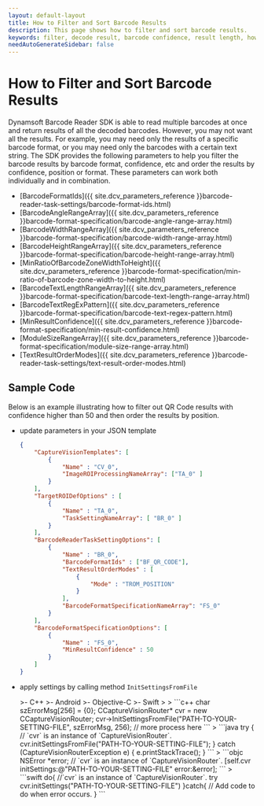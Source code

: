 ```yaml
---
layout: default-layout
title: How to Filter and Sort Barcode Results
description: This page shows how to filter and sort barcode results.
keywords: filter, decode result, barcode confidence, result length, how-to guides
needAutoGenerateSidebar: false
---
```



# How to Filter and Sort Barcode Results

Dynamsoft Barcode Reader SDK is able to read multiple barcodes at once and return results of all the decoded barcodes. However, you may not want all the results. For example, you may need only the results of a specific barcode format, or you may need only the barcodes with a certain text string. The SDK provides the following parameters to help you filter the barcode results by barcode format, confidence, etc and order the results by confidence, position or format. These parameters can work both individually and in combination.

- [BarcodeFormatIds]({{ site.dcv_parameters_reference }}barcode-reader-task-settings/barcode-format-ids.html)
- [BarcodeAngleRangeArray]({{ site.dcv_parameters_reference }}barcode-format-specification/barcode-angle-range-array.html)
- [BarcodeWidthRangeArray]({{ site.dcv_parameters_reference }}barcode-format-specification/barcode-width-range-array.html)
- [BarcodeHeightRangeArray]({{ site.dcv_parameters_reference }}barcode-format-specification/barcode-height-range-array.html)
- [MinRatioOfBarcodeZoneWidthToHeight]({{ site.dcv_parameters_reference }}barcode-format-specification/min-ratio-of-barcode-zone-width-to-height.html)
- [BarcodeTextLengthRangeArray]({{ site.dcv_parameters_reference }}barcode-format-specification/barcode-text-length-range-array.html)
- [BarcodeTextRegExPattern]({{ site.dcv_parameters_reference }}barcode-format-specification/barcode-text-regex-pattern.html)
- [MinResultConfidence]({{ site.dcv_parameters_reference }}barcode-format-specification/min-result-confidence.html)
- [ModuleSizeRangeArray]({{ site.dcv_parameters_reference }}barcode-format-specification/module-size-range-array.html)
- [TextResultOrderModes]({{ site.dcv_parameters_reference }}barcode-reader-task-settings/text-result-order-modes.html)


## Sample Code

Below is an example illustrating how to filter out QR Code results with confidence higher than 50 and then order the results by position.

* update parameters in your JSON template

    ```json
    {
        "CaptureVisionTemplates": [
            {
                "Name" : "CV_0",
                "ImageROIProcessingNameArray": ["TA_0" ]
            }       
        ],
        "TargetROIDefOptions" : [
            {
                "Name" : "TA_0",
                "TaskSettingNameArray": [ "BR_0" ]
            }
        ],
        "BarcodeReaderTaskSettingOptions": [
            {
                "Name" : "BR_0",
                "BarcodeFormatIds" : ["BF_QR_CODE"],
                "TextResultOrderModes" : [
                    {
                        "Mode" : "TROM_POSITION"
                    }
                ],
                "BarcodeFormatSpecificationNameArray": "FS_0"
            }
        ],
        "BarcodeFormatSpecificationOptions": [
            {
                "Name" : "FS_0",
                "MinResultConfidence" : 50
            }
        ]
    }
    ```
* apply settings by calling method `InitSettingsFromFile`

    <div class="sample-code-prefix template2"></div>
       >- C++
       >- Android
       >- Objective-C
       >- Swift
       >
    >
    ```c++
    char szErrorMsg[256] = {0};
    CCaptureVisionRouter* cvr = new CCaptureVisionRouter;
    cvr->InitSettingsFromFile("PATH-TO-YOUR-SETTING-FILE", szErrorMsg, 256);
    // more process here
    ```
    >
    ```java
    try {
       // `cvr` is an instance of `CaptureVisionRouter`.
       cvr.initSettingsFromFile("PATH-TO-YOUR-SETTING-FILE");
    } catch (CaptureVisionRouterException e) {
       e.printStackTrace();
    }
    ```
    >
    ```objc
    NSError *error;
    // `cvr` is an instance of `CaptureVisionRouter`.
    [self.cvr initSettings:@"PATH-TO-YOUR-SETTING-FILE" error:&error];
    ```
    >
    ```swift
    do{
       //`cvr` is an instance of `CaptureVisionRouter`.
       try cvr.initSettings("PATH-TO-YOUR-SETTING-FILE")
    }catch{
       // Add code to do when error occurs.
    }
    ```
